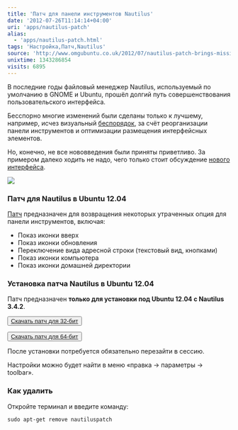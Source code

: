 ```yaml
---
title: 'Патч для панели инструментов Nautilus'
date: '2012-07-26T11:14:14+04:00'
uri: 'apps/nautilus-patch'
alias: 
  - 'apps/nautilus-patch.html'
tags: 'Настройка,Патч,Nautilus'
source: 'http://www.omgubuntu.co.uk/2012/07/nautilus-patch-brings-missing-file-manager-features-back-to-ubuntu'
unixtime: 1343286854
visits: 6895
---
```

В последние годы файловый менеджер Nautilus, используемый по умолчанию в GNOME и Ubuntu, прошёл долгий путь совершенствования пользовательского интерфейса.

Бесспорно многие изменений были сделаны только к лучшему, например, исчез визуальный [беспорядок](http://lh3.ggpht.com/_FJH0hYZmVtc/S9WH9h3T8QI/AAAAAAAAHps/uh1K5Exrwzk/image_thumb%5B3%5D.png?imgmax=800), за счёт реорганизации панели инструментов и оптимизации размещения интерфейсных элементов.

Но, конечно, не все нововведения были приняты приветливо. За примером далеко ходить не надо, чего только стоит обсуждение [нового интерфейса](news/nautilus-3-5-4).

[![](img/2012/07/26/11-00/nautilus-7648677450-o.jpg)](img/2012/07/26/11-00/nautilus-7648677450-o.jpg)

### Патч для Nautilus в Ubuntu 12.04

[Патч](https://launchpad.net/nautiluspatchtogglelocationbar/trunk/nautiluspatchtogglelocationbar/) предназначен для возвращения некоторых утраченных опция для панели инструментов, включая:

*   Показ иконки вверх
*   Показ иконки обновления
*   Переключение вида адресной строки (текстовый вид, кнопками)
*   Показ иконки компьютера
*   Показ иконки домашней директории

### Установка патча Nautilus в Ubuntu 12.04

Патч предназначен **только для установки под Ubuntu 12.04 с Nautilus 3.4.2**.

<button>[Скачать патч для 32-бит](https://launchpad.net/nautiluspatchtogglelocationbar/trunk/nautiluspatchtogglelocationbar/+download/nautiluspatch_v3.4.2-0ubuntu3-2_i386.deb)</button>

<button>[Скачать патч для 64-бит](https://launchpad.net/nautiluspatchtogglelocationbar/trunk/nautiluspatchtogglelocationbar/+download/nautiluspatch_v3.4.2-0ubuntu3-2_amd64.deb)</button>

После установки потребуется обязательно перезайти в сессию.

Настройки можно будет найти в меню «правка → параметры → toolbar».

### Как удалить

Откройте терминал и введите команду:

```
sudo apt-get remove nautiluspatch 
```

